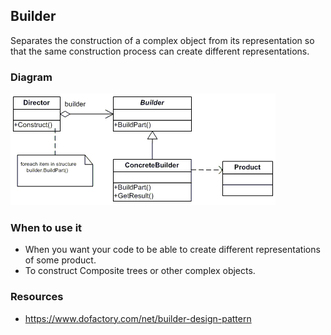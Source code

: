 ## Builder

Separates the construction of a complex object from its representation so that the same construction process can create different representations.

### Diagram
![image info](./builder.png)

### When to use it
* When you want your code to be able to create different representations of some product.
* To construct Composite trees or other complex objects.

### Resources
* https://www.dofactory.com/net/builder-design-pattern
